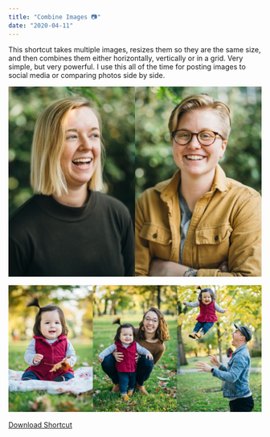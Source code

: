 ```yaml
---
title: "Combine Images 📷"
date: "2020-04-11"
---
```


This shortcut takes multiple images, resizes them so they are the same size, and then combines them either horizontally, vertically or in a grid. Very simple, but very powerful. I use this all of the time for posting images to social media or comparing photos side by side.

![Two combined photos side by side. Two women smiling.](../images/sirishortcuts-combineimages1.jpg)

![Three combined photos side by side. Family photos of a baby, mom, and dad.](../images/sirishortcuts-combineimages2.jpg)

<a class="btn btn-outline-dark" href="https://www.icloud.com/shortcuts/0d3f8993973642fea9bc9a8ebb72ff30" target="_blank" rel="nofollow noopener noreferrer">Download Shortcut</a>

